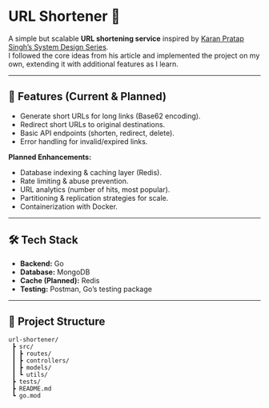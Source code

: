 # URL Shortener 🚀  

A simple but scalable **URL shortening service** inspired by [Karan Pratap Singh’s System Design Series](https://www.karanpratapsingh.com/courses/system-design/url-shortener).  
I followed the core ideas from his article and implemented the project on my own, extending it with additional features as I learn.  

---

## 📌 Features (Current & Planned)  
- Generate short URLs for long links (Base62 encoding).  
- Redirect short URLs to original destinations.  
- Basic API endpoints (shorten, redirect, delete).  
- Error handling for invalid/expired links.  

**Planned Enhancements:**  
- Database indexing & caching layer (Redis).  
- Rate limiting & abuse prevention.  
- URL analytics (number of hits, most popular).  
- Partitioning & replication strategies for scale.  
- Containerization with Docker.  

---

## 🛠️ Tech Stack
- **Backend:** Go
- **Database:** MongoDB
- **Cache (Planned):** Redis
- **Testing:** Postman, Go’s testing package

---

## 📂 Project Structure  
```plaintext
url-shortener/
 ┣ src/
 ┃ ┣ routes/
 ┃ ┣ controllers/
 ┃ ┣ models/
 ┃ ┗ utils/
 ┣ tests/
 ┣ README.md
 ┗ go.mod 
